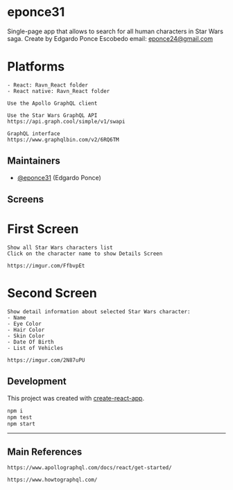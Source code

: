 # eponce31

Single-page app that allows to search for all human characters in Star Wars saga.
Create by Edgardo Ponce Escobedo
email: eponce24@gmail.com

Platforms
============

	- React: Ravn_React folder
	- React native: Ravn_React folder

	Use the Apollo GraphQL client

    Use the Star Wars GraphQL API
    https://api.graph.cool/simple/v1/swapi

    GraphQL interface
    https://www.graphqlbin.com/v2/6RQ6TM

## Maintainers

- [@eponce31](https://github.com/eponce31) (Edgardo Ponce)

## Screens

First Screen
============

    Show all Star Wars characters list
    Click on the character name to show Details Screen

    https://imgur.com/FfbvpEt

Second Screen
============

    Show detail information about selected Star Wars character:
    - Name
    - Eye Color
    - Hair Color
    - Skin Color 
    - Date Of Birth 
    - List of Vehicles 

    https://imgur.com/2N87uPU


## Development

This project was created with [create-react-app](https://facebook.github.io/create-react-app/docs/getting-started).

```bash
npm i
npm test
npm start
```

---

## Main References

    https://www.apollographql.com/docs/react/get-started/

    https://www.howtographql.com/



